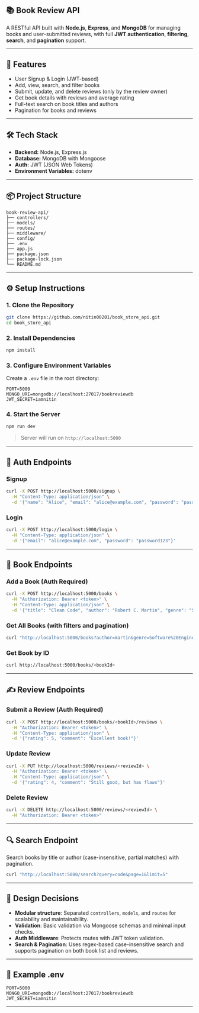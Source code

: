 
## 📚 Book Review API

A RESTful API built with **Node.js**, **Express**, and **MongoDB** for managing books and user-submitted reviews, with full **JWT authentication**, **filtering**, **search**, and **pagination** support.

---

## 🚀 Features

* User Signup & Login (JWT-based)
* Add, view, search, and filter books
* Submit, update, and delete reviews (only by the review owner)
* Get book details with reviews and average rating
* Full-text search on book titles and authors
* Pagination for books and reviews

---

## 🛠️ Tech Stack

* **Backend:** Node.js, Express.js
* **Database:** MongoDB with Mongoose
* **Auth:** JWT (JSON Web Tokens)
* **Environment Variables:** dotenv

---

## 📦 Project Structure

```
book-review-api/
├── controllers/
├── models/
├── routes/
├── middleware/
├── config/
├── .env
├── app.js
├── package.json
├── package-lock.json
└── README.md
```

---

## ⚙️ Setup Instructions

### 1. Clone the Repository

```bash
git clone https://github.com/nitin00201/book_store_api.git
cd book_store_api
```

### 2. Install Dependencies

```bash
npm install
```

### 3. Configure Environment Variables

Create a `.env` file in the root directory:

```env
PORT=5000
MONGO_URI=mongodb://localhost:27017/bookreviewdb
JWT_SECRET=iamnitin
```

### 4. Start the Server

```bash
npm run dev
```

> Server will run on `http://localhost:5000`

---

## 🔐 Auth Endpoints

### Signup

```bash
curl -X POST http://localhost:5000/signup \
  -H "Content-Type: application/json" \
  -d '{"name": "Alice", "email": "alice@example.com", "password": "password123"}'
```

### Login

```bash
curl -X POST http://localhost:5000/login \
  -H "Content-Type: application/json" \
  -d '{"email": "alice@example.com", "password": "password123"}'
```

---

## 📘 Book Endpoints

### Add a Book (Auth Required)

```bash
curl -X POST http://localhost:5000/books \
  -H "Authorization: Bearer <token>" \
  -H "Content-Type: application/json" \
  -d '{"title": "Clean Code", "author": "Robert C. Martin", "genre": "Software Engineering"}'
```

### Get All Books (with filters and pagination)

```bash
curl "http://localhost:5000/books?author=martin&genre=Software%20Engineering&page=1&limit=5"
```

### Get Book by ID

```bash
curl http://localhost:5000/books/<bookId>
```

---

## ✍️ Review Endpoints

### Submit a Review (Auth Required)

```bash
curl -X POST http://localhost:5000/books/<bookId>/reviews \
  -H "Authorization: Bearer <token>" \
  -H "Content-Type: application/json" \
  -d '{"rating": 5, "comment": "Excellent book!"}'
```

### Update Review

```bash
curl -X PUT http://localhost:5000/reviews/<reviewId> \
  -H "Authorization: Bearer <token>" \
  -H "Content-Type: application/json" \
  -d '{"rating": 4, "comment": "Still good, but has flaws"}'
```

### Delete Review

```bash
curl -X DELETE http://localhost:5000/reviews/<reviewId> \
  -H "Authorization: Bearer <token>"
```

---

## 🔍 Search Endpoint

Search books by title or author (case-insensitive, partial matches) with pagination.

```bash
curl "http://localhost:5000/search?query=code&page=1&limit=5"
```

---

## 🧠 Design Decisions

* **Modular structure**: Separated `controllers`, `models`, and `routes` for scalability and maintainability.
* **Validation**: Basic validation via Mongoose schemas and minimal input checks.
* **Auth Middleware**: Protects routes with JWT token validation.
* **Search & Pagination**: Uses regex-based case-insensitive search and supports pagination on both book list and reviews.

---

## 📄 Example .env

```env
PORT=5000
MONGO_URI=mongodb://localhost:27017/bookreviewdb
JWT_SECRET=iamnitin
```

---
